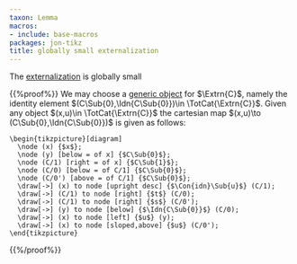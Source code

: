 ```yaml
---
taxon: Lemma
macros:
- include: base-macros
packages: jon-tikz
title: globally small externalization
---
```


The [externalization](frct-001R) is globally small

{{%proof%}}
We may choose a [generic object](frct-000K) for $\Extrn{C}$, namely the identity element $(C\Sub{0},\Idn{C\Sub{0}})\in \TotCat{\Extrn{C}}$. Given any object $(x,u)\in \TotCat{\Extrn{C}}$ the cartesian map $(x,u)\to (C\Sub{0},\Idn{C\Sub{0}})$ is given as follows:
```render-latex
\begin{tikzpicture}[diagram]
  \node (x) {$x$};
  \node (y) [below = of x] {$C\Sub{0}$};
  \node (C/1) [right = of x] {$C\Sub{1}$};
  \node (C/0) [below = of C/1] {$C\Sub{0}$};
  \node (C/0') [above = of C/1] {$C\Sub{0}$};
  \draw[->] (x) to node [upright desc] {$\Con{idn}\Sub{u}$} (C/1);
  \draw[->] (C/1) to node [right] {$t$} (C/0);
  \draw[->] (C/1) to node [right] {$s$} (C/0');
  \draw[->] (y) to node [below] {$\Idn{C\Sub{0}}$} (C/0);
  \draw[->] (x) to node [left] {$u$} (y);
  \draw[->] (x) to node [sloped,above] {$u$} (C/0');
\end{tikzpicture}
```
{{%/proof%}}
